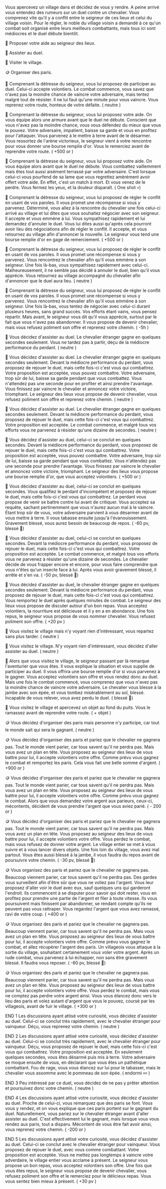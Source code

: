 Vous apercevez un village dans et décidez de vous y rendre. A peine arrivé vous entendez des rumeurs sur un duel contre un chevalier. Vous comprenez vite qu'il y a conflit entre le seigneur de ces lieux et celui du village voisin. Pour le régler, le noble du village voisin a demandé à ce qu'un combat soit organisé entre leurs meilleurs combattants, mais tous ici sont médiocres et le duel débute bientôt.

🤝 Proposer votre aide au seigneur des lieux.

👥 Assister au duel.

🚶 Visiter le village.

🪙 Organiser des paris.



🤝 Comprenant la détresse du seigneur, vous lui proposez de participer au duel. Celui-ci accepte volontiers. Le combat commence, vous savez que n'avez pas la moindre chance de vaincre votre adversaire, mais tentez malgré tout de résister. Il ne lui faut qu'une minute pour vous vaincre. Vous reprenez votre route, honteux de votre défaite. ( neutre )


🤝 Comprenant la détresse du seigneur, vous lui proposez votre aide. On vous équipe alors une armure avant que le duel ne débute. Conscient que vous n'avez pas la moindre chance, vous vous défendez du mieux que vous le pouvez. Votre adversaire, impatient, baisse sa garde et vous en profitez pour l'attaquer. Vous parvenez à le mettre à terre avant de le désarmer. Vous ressortez de l'arène victorieux, le seigneur vient à votre rencontre pour vous donner une bourse remplie d'or. Vous le remerciez avant de reprendre votre route. ( +500 or )


🤝 Comprenant la détresse du seigneur, vous lui proposez votre aide. On vous équipe alors avant que le duel ne débute. Vous combattez vaillemment mais êtes tout aussi aisément terrassé par votre adversaire. C'est lorsque celui-ci vous pourfend de sa lame que vous regrettez amèrément avoir offert votre aide. En effet, c'est un match à mort. Et vous venez de le perdre. Vous fermez les yeux, et la douleur disparaît. ( One shot 💀)


🤝 Comprenant la détresse du seigneur, vous lui proposez de régler le conflit en usant de vos paroles. Il vous promet une récompense si vous y parvenez. Déterminé, vous allez à la rencontre du chevalier une fois celui-ci arrivé au village et lui dites que vous souhaitez négocier avec son seigneur. Il accepte et vous emmène à lui. Vous sympathisez rapidement et lui demandez d'annuler le duel. Vous lui dites aussi qu'après cela pourront avoir lieu des négociations afin de régler le conflit. Il accepte, et vous retournez au village afin d'annoncer la nouvelle. Le seigneur vous tend une bourse remplie d'or en gage de remerciement. ( +500 or )


🤝 Comprenant la détresse du seigneur, vous lui proposez de régler le conflit en usant de vos paroles. Il vous promet une récompense si vous y parvenez. Vous rencontrez le chevalier afin qu'il vous emmène à son seigneur. Une fois là-bas, vous sympathisez rapidement avec celui-ci. Malheureusement, il ne semble pas décidé à annuler le duel, bien qu'il vous apprécie. Vous retournez au village accompagné du chevalier afin d'annoncer que le duel aura lieu. ( neutre )


🤝 Comprenant la détresse du seigneur, vous lui proposez de régler le conflit en usant de vos paroles. Il vous promet une récompense si vous y parvenez. Vous rencontrez le chevalier afin qu'il vous emmène à son seigneur. Une fois là-bas, vous tentez de négocier avec celui-ci durant plusieurs heures, sans grand succès. Vos efforts étant vains, vous pensez repartir. Mais avant, le seigneur vous dit qu'il vous apprécie, surtout par le fait que vous n'avez pas abandonner. Il vous propose de devenir chevalier, mais vous refusez poliment son offre et reprenez votre chemin. ( -5h )



👥 Vous décidez d'assister au duel. Le chevalier étranger gagne en quelques secondes seulement. Vous ne tardez pas à partir, déçu de la médiocre performance du perdant. ( neutre )


👥 Vous décidez d'assister au duel. Le chevalier étranger gagne en quelques secondes seulement. Devant la médiocre performance du perdant, vous proposez de rejouer le duel, mais cette fois-ci c'est vous qui combattrez. Votre proposition est acceptée, vous pouvez combattre. Votre adversaire, trop sûr de lui, baisse sa garde pendant que vous combattez. Vous n'attendez pas une seconde pour en profiter et ainsi prendre l'avantage. Vous finissez par vaincre le chevalier et annoncez votre victoire, triomphant. Le seigneur des lieux vous propose de devenir chevalier, vous refusez poliment son offre et reprenez votre chemin. ( neutre )


👥 Vous décidez d'assister au duel. Le chevalier étranger gagne en quelques secondes seulement. Devant la médiocre performance du perdant, vous proposez de rejouer le duel, mais cette fois-ci c'est vous qui combattrez. Votre proposition est acceptée. Le combat commence, et malgré tous vos efforts vous ne parvenez à résister qu'une dizaine de secondes. ( neutre )


👥 Vous décidez d'assister au duel, celui-ci se conclut en quelques secondes. Devant la médiocre performance du perdant, vous proposez de rejouer le duel, mais cette fois-ci c'est vous qui combattrez. Votre proposition est acceptée, vous pouvez combattre. Votre adversaire, trop sûr de lui, baisse sa garde pendant que vous combattez. Vous n'attendez pas une seconde pour prendre l'avantage. Vous finissez par vaincre le chevalier et annoncez votre victoire, triomphant. Le seigneur des lieux vous propose une bourse remplie d'or, que vous acceptez volontiers. ( +500 or )


👥 Vous décidez d'assister au duel, celui-ci se conclut en quelques secondes. Vous qualifiez le perdant d'incompétent et proposez de rejouer le duel, mais cette fois-ci c'est vous qui combattrez. Le perdant vous propose de venir se battre contre lui avant de critiquer. Vous acceptez sa requête, sachant pertinemment que vous n'aurez aucun mal à le vaincre. Étant trop sûr de vous, votre adversaire parvient à vous désarmer avant de vous mettre à terre. Il vous tabasse ensuite jusqu'à l'évanouissement. Gravement blessé, vous aurez besoin de beaucoup de repos. ( -60 pv, blessé 🤕)


👥 Vous décidez d'assister au duel, celui-ci se conclut en quelques secondes. Devant la médiocre performance du perdant, vous proposez de rejouer le duel, mais cette fois-ci c'est vous qui combattrez. Votre proposition est acceptée. Le combat commence, et malgré tous vos efforts vous ne parvenez à résister qu'une dizaine de secondes. Le chevalier décide de vous frapper encore et encore, pour vous faire comprendre que vous n'êtes qu'un insecte face à lui. Après vous avoir gravement blessé, il arrête et s'en va. ( -50 pv, blessé 🤕)


👥 Vous décidez d'assister au duel, le chevalier étranger gagne en quelques secondes seulement. Devant la médiocre performance du perdant, vous proposez de rejouer le duel, mais cette fois-ci c'est vous qui combattrez. Vous remportez le duel après quelques minutes de combat. Le seigneur des lieux vous propose de discuter autour d'un bon repas. Vous acceptez volontiers, la nourriture est délicieuse et il y en a en abondance. Une fois repus, le seigneur vous propose de vous nommer chevalier. Vous refusez poliment son offre. ( +20 pv )



🚶 Vous visitez le village mais n'y voyant rien d'intéressant, vous repartez sans plus tarder. ( neutre )


🚶 Vous visitez le village. N'y voyant rien d'intéressant, vous décidez d'aller assister au duel. ( neutre )


🚶 Alors que vous visitez le village, le seigneur passant par là remarque l'aventurier que vous êtes. Il vous explique la situation et vous supplie de participer au duel. Il vous offrira une bourse remplie d'or si vous parvenez à le gagner. Vous acceptez volontiers son offre et vous rendez donc au duel. Mais une fois le combat commencé, vous comprenez que vous n'avez pas la moindre chance de vaincre votre adversaire. Le chevalier vous blesse à la jambe avec son épée, et vous tombez misérablement au sol, blessé. Incapable de vous relever, vous avez perdu le duel. ( blessé 🤕)


🚶 Vous visitez le village et apercevez un objet au fond du puits. Vous le ramassez avant de reprendre votre route. ( + objet )



🪙 Vous décidez d'organiser des paris mais personne n'y participe, car tout le monde sait qui sera le gagnant. ( neutre )


🪙 Vous décidez d'organiser des paris et pariez que le chevalier ne gagnera pas. Tout le monde vient parier, car tous savent qu'il ne perdra pas. Mais vous avez un plan en tête. Vous proposez au seigneur des lieux de vous battre pour lui, il accepte volontiers votre offre. Comme prévu vous gagnez le combat et remportez les paris. Cela vous fait une belle somme d'argent. ( +900 or )


🪙 Vous décidez d'organiser des paris et pariez que le chevalier ne gagnera pas. Tout le monde vient parier, car tous savent qu'il ne perdra pas. Mais vous avez un plan en tête. Vous proposez au seigneur des lieux de vous battre pour lui, il accepte volontiers votre offre. Comme prévu vous gagnez le combat. Alors que vous demandez votre argent aux parieurs, ceux-ci, mécontents, décident de vous prendre l'argent que vous aviez parié. ( - 200 or )


🪙 Vous décidez d'organiser des paris et pariez que le chevalier ne gagnera pas. Tout le monde vient parier, car tous savent qu'il ne perdra pas. Mais vous avez un plan en tête. Vous proposez au seigneur des lieux de vous battre pour lui, il accepte volontiers votre offre. Vous perdez le combat, mais vous refusez de donner votre argent. Le village entier se met à vous suivre et à vous lancer divers objets. Une fois loin du village, vous avez mal partout. Vous êtes aussi blessé à la jambe, il vous faudra du repos avant de poursuivre votre chemin. ( -30 pv, blessé 🤕)


🪙 Vous organisez des paris et pariez que le chevalier ne gagnera pas. Beaucoup viennent parier, car tous savent qu'il ne perdra pas. Des gardes vous surveillent afin d'être sûr que vous ne voliez pas l'argent. Vous leur proposez d'aller voir le duel avec eux, sauf quelques uns qui garderont l'endroit. Ils commencent à se disputer pour savoir qui doit rester, vous en profitez pour prendre une partie de l'argent et filer à toute vitesse. Ils vous poursuivent mais finissent par abandonner, se rendant compte qu'ils ne peuvent pas vous rattraper. Vous regardez l'argent que vous avez ramassé, ravi de votre coup. ( +400 or )


🪙 Vous organisez des paris et pariez que le chevalier ne gagnera pas. Beaucoup viennent parier, car tous savent qu'il ne perdra pas. Mais vous avez un plan en tête. Vous proposez au seigneur des lieux de vous battre pour lui, il accepte volontiers votre offre. Comme prévu vous gagnez le combat, et allez récupérer l'argent des paris. Un villageois vous attaque à la sortie du village, souhaitant certainement vous voler votre argent. Après un rude combat, vous parvenez à lui échapper, non sans être gravement blessé. Il faudra vous reposer. ( -60 pv, blessé 🤕)


🪙 Vous organisez des paris et pariez que le chevalier ne gagnera pas. Beaucoup viennent parier, car tous savent qu'il ne perdra pas. Mais vous avez un plan en tête. Vous proposez au seigneur des lieux de vous battre pour lui, il accepte volontiers votre offre. Vous perdez le combat, mais vous ne comptez pas perdre votre argent ainsi. Vous vous élancez donc vers le lieu des paris et volez autant d'argent que vous le pouvez, coursé par les villageois, avant de fuir le village. ( +300 or )



END 1 Les discussions ayant attisé votre curiosité, vous décidez d'assister au duel. Celui-ci se conclut très rapidement, avec le chevalier étranger pour vainqueur. Déçu, vous reprenez votre chemin. ( neutre )


END 2 Les discussions ayant attisé votre curiosité, vous décidez d'assister au duel. Celui-ci se conclut très rapidement, avec le chevalier étranger pour vainqueur. Déçu, vous proposez de rejouer le duel, mais cette fois-ci c'est vous qui combattrez. Votre proposition est acceptée. En seulement quelques secondes, vous êtes désarmé puis mis à terre. Votre adversaire se moque ensuite de vous, en déclarant que vous êtes un pathétique combattant. Fou de rage, vous vous élancez sur lui pour le tabasser, mais le chevalier vous assomme avec le pommeau de son épée. ( endormi 💤 )

END 3 Peu intéressé par ce duel, vous décidez de ne pas y prêter attention et poursuivez donc votre chemin. ( neutre )

END 4 Les discussions ayant attisé votre curiosité, vous décidez d'assister au duel. Proche de celui-ci, vous remarquez que des paris se font. Vous vous y rendez, et on vous explique que ces paris portent sur le gagnant du duel. Naturellement, vous pariez sur le chevalier étranger avant d'aller assister au duel. C'est effectivement lui le gagnant, mais lorsque vous vous rendez aux paris, tout a disparu. Mécontent de vous être fait avoir ainsi, vous reprenez votre chemin. ( -200 or )

END 5 Les discussions ayant attisé votre curiosité, vous décidez d'assister au duel. Celui-ci se conclut avec le chevalier étranger pour vainqueur. Vous proposez de rejouer le duel, avec vous comme combattant. Votre proposition est acceptée. Vous ne mettez pas longtemps à vaincre votre adverdaire, le village entier vous acclame à présent. Le seigneur vous propose un bon repas, vous acceptez volontiers son offre. Une fois que vous êtes repus, le seigneur vous propose de devenir chevalier, vous refusez poliment son offre et le remerciez pour le délicieux repas. Vous vous sentez bien mieux à présent. ( +30 pv )
